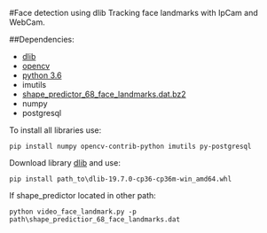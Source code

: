 #Face detection using dlib
Tracking face landmarks with IpCam and WebCam.

##Dependencies:

* [dlib](http://dlib.net/)
* [opencv](https://opencv.org/)
* [python 3.6](https://www.python.org/downloads/release/python-363/)
* imutils
* [shape_predictor_68_face_landmarks.dat.bz2](http://dlib.net/files/shape_predictor_68_face_landmarks.dat.bz2)
* numpy
* postgresql

To install all libraries use:
```
pip install numpy opencv-contrib-python imutils py-postgresql
```

Download library [dlib](https://pypi.python.org/pypi/dlib/19.7.0) and use:
```
pip install path_to\dlib-19.7.0-cp36-cp36m-win_amd64.whl
```

If shape_predictor located in other path:
```
python video_face_landmark.py -p path\shape_predictior_68_face_landmarks.dat
```
